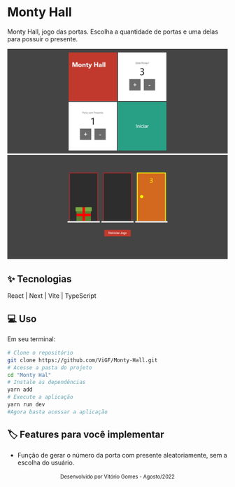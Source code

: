 # Monty Hall
Monty Hall, jogo das portas. Escolha a quantidade de portas e uma delas para possuir o presente.

![cover](public/home.png)
![cover](public/jogo.png)

## ✨ Tecnologias
React | Next | Vite | TypeScript

## 💻 Uso
Em seu terminal:
```bash
# Clone o repositório
git clone https://github.com/ViGF/Monty-Hall.git
# Acesse a pasta do projeto
cd "Monty Hal"
# Instale as dependências
yarn add
# Execute a aplicação
yarn run dev
#Agora basta acessar a aplicação
```

## 🏷️ Features para você implementar
- Função de gerar o número da porta com presente aleatoriamente, sem a escolha do usuário.

<div align="center">
  <small>Desenvolvido por Vitório Gomes - Agosto/2022</small>  
</div>
